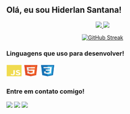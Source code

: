 ## Olá, eu sou Hiderlan Santana!

<div align="center" display>
  <a href="https://github.com/devhiderlan"> 
  <img height="160em" src="https://github-readme-stats.vercel.app/api?username=devhiderlan&show_icons=true&theme=dark&include_all_commits=true&count_private=true"/>
  <img height="160em" src="https://github-readme-stats.vercel.app/api/top-langs/?username=devhiderlan&layout=compact&langs_count=7&theme=dark"/>
</div>

<div align="center" width ="160em" height="160em">

  [![GitHub Streak](https://github-readme-streak-stats.herokuapp.com/?user=devhiderlan&theme=dark)](https://git.io/devhiderlan)
  
</div>


 <h3>Linguagens que uso para desenvolver!</3><br>
<div style="display: inline_block"><br>
  <img align="center" alt="Hider-Js" height="30" width="40" src="https://raw.githubusercontent.com/devicons/devicon/master/icons/javascript/javascript-plain.svg">
  <img align="center" alt="Hider-HTML" height="30" width="40" src="https://raw.githubusercontent.com/devicons/devicon/master/icons/html5/html5-original.svg">
  <img align="center" alt="Hider-CSS" height="30" width="40" src="https://raw.githubusercontent.com/devicons/devicon/master/icons/css3/css3-original.svg">
</div>
  
  ##
 
<div> 

  <h3>Entre em contato comigo!</h3>
  <a href="https://www.instagram.com/hiderlandutra" target="_blank"><img src="https://img.shields.io/badge/-Instagram-%23E4405F?style=for-the-                 badge&logo=instagram&logoColor=white" target="_blank"></a> 
  <a href="https://www.linkedin.com/in/hiderlan-santana/" target="_blank"><img src="https://img.shields.io/badge/-LinkedIn-%230077B5?style=for-the-           badge&logo=linkedin&logoColor=white" target="_blank"></a> 
  <a href = "mailto:dutrahiderlan@gmail.com"><img src="https://img.shields.io/badge/-Gmail-%23333?style=for-the-badge&logo=gmail&logoColor=white" target="_blank"></a>

</div>

